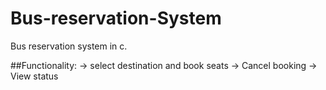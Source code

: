 # Bus-reservation-System
Bus reservation system in c.

##Functionality:
-> select destination and book seats
-> Cancel booking
-> View status

